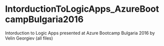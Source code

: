 # IntorductionToLogicApps_AzureBootcampBulgaria2016
Intorduction to Logic Apps presented at Azure Bootcamp Bulgaria 2016 by Velin Georgiev (all files)
